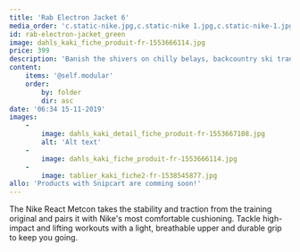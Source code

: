 ```yaml
---
title: 'Rab Electron Jacket 6'
media_order: 'c.static-nike.jpg,c.static-nike 1.jpg,c.static-nike-1.jpg,c.static-nike-2.jpg,c.static-nike-3.jpg'
id: rab-electron-jacket_green
image: dahls_kaki_fiche_produit-fr-1553666114.jpg
price: 399
description: 'Banish the shivers on chilly belays, backcountry ski transitions or winter camping trips.'
content:
    items: '@self.modular'
    order:
        by: folder
        dir: asc
date: '06:34 15-11-2019'
images:
    -
        image: dahls_kaki_detail_fiche_produit-fr-1553667108.jpg
        alt: 'Alt text'
    -
        image: dahls_kaki_fiche_produit-fr-1553666114.jpg
    -
        image: tablier_kaki_fiche2-fr-1538545877.jpg
allo: 'Products with Snipcart are comming soon!'
---
```


The Nike React Metcon takes the stability and traction from the training original and pairs it with Nike's most comfortable cushioning. Tackle high-impact and lifting workouts with a light, breathable upper and durable grip to keep you going.